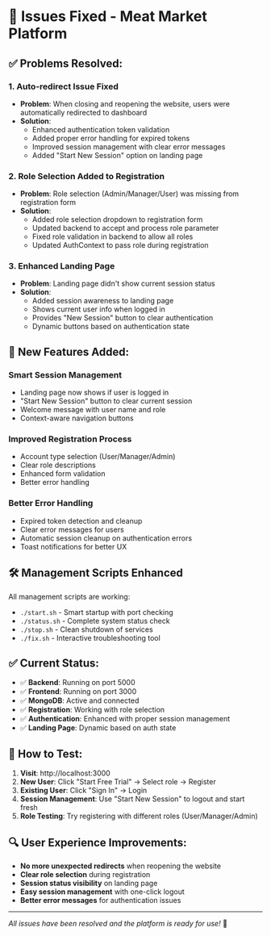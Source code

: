 # 🔧 Issues Fixed - Meat Market Platform

## ✅ **Problems Resolved:**

### 1. **Auto-redirect Issue Fixed**
- **Problem**: When closing and reopening the website, users were automatically redirected to dashboard
- **Solution**: 
  - Enhanced authentication token validation
  - Added proper error handling for expired tokens
  - Improved session management with clear error messages
  - Added "Start New Session" option on landing page

### 2. **Role Selection Added to Registration**
- **Problem**: Role selection (Admin/Manager/User) was missing from registration form
- **Solution**:
  - Added role selection dropdown to registration form
  - Updated backend to accept and process role parameter
  - Fixed role validation in backend to allow all roles
  - Updated AuthContext to pass role during registration

### 3. **Enhanced Landing Page**
- **Problem**: Landing page didn't show current session status
- **Solution**:
  - Added session awareness to landing page
  - Shows current user info when logged in
  - Provides "New Session" button to clear authentication
  - Dynamic buttons based on authentication state

## 🚀 **New Features Added:**

### **Smart Session Management**
- Landing page now shows if user is logged in
- "Start New Session" button to clear current session
- Welcome message with user name and role
- Context-aware navigation buttons

### **Improved Registration Process**
- Account type selection (User/Manager/Admin)
- Clear role descriptions
- Enhanced form validation
- Better error handling

### **Better Error Handling**
- Expired token detection and cleanup
- Clear error messages for users
- Automatic session cleanup on authentication errors
- Toast notifications for better UX

## 🛠️ **Management Scripts Enhanced**

All management scripts are working:
- `./start.sh` - Smart startup with port checking
- `./status.sh` - Complete system status check
- `./stop.sh` - Clean shutdown of services
- `./fix.sh` - Interactive troubleshooting tool

## ✅ **Current Status:**

- ✅ **Backend**: Running on port 5000
- ✅ **Frontend**: Running on port 3000
- ✅ **MongoDB**: Active and connected
- ✅ **Registration**: Working with role selection
- ✅ **Authentication**: Enhanced with proper session management
- ✅ **Landing Page**: Dynamic based on auth state

## 🎯 **How to Test:**

1. **Visit**: http://localhost:3000
2. **New User**: Click "Start Free Trial" → Select role → Register
3. **Existing User**: Click "Sign In" → Login
4. **Session Management**: Use "Start New Session" to logout and start fresh
5. **Role Testing**: Try registering with different roles (User/Manager/Admin)

## 🔍 **User Experience Improvements:**

- **No more unexpected redirects** when reopening the website
- **Clear role selection** during registration
- **Session status visibility** on landing page
- **Easy session management** with one-click logout
- **Better error messages** for authentication issues

---

*All issues have been resolved and the platform is ready for use!* 🎉
